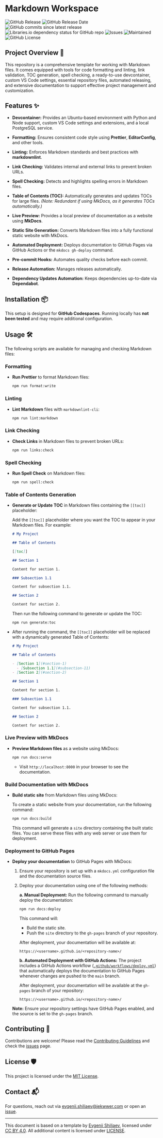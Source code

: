 # Markdown Workspace

![GitHub Release](https://img.shields.io/github/v/release/Jekwwer/markdown-workspace?logo=github&link=https%3A%2F%2Fgithub.com%2FJekwwer%2Fmarkdown-workspace%2Freleases%2Flatest)
![GitHub Release Date](https://img.shields.io/github/release-date/Jekwwer/markdown-workspace?link=https%3A%2F%2Fgithub.com%2FJekwwer%2Fmarkdown-workspace%2Freleases%2Flatest)
![GitHub commits since latest release](https://img.shields.io/github/commits-since/Jekwwer/markdown-workspace/latest?link=https%3A%2F%2Fgithub.com%2FJekwwer%2Fmarkdown-workspace%2Freleases%2Flatest)
![Libraries.io dependency status for GitHub repo](https://img.shields.io/librariesio/github/Jekwwer/markdown-workspace?logo=librariesdotio&logoColor=%23FFFFFF)
![Issues](https://img.shields.io/github/issues/Jekwwer/markdown-workspace?logo=github&link=https%3A%2F%2Fgithub.com%2FJekwwer%2Fmarkdown-workspace%2Fissues)
![Maintained](https://img.shields.io/maintenance/yes/2025)
![GitHub License](https://img.shields.io/github/license/Jekwwer/markdown-workspace?link=https%3A%2F%2Fgithub.com%2FJekwwer%2Fmarkdown-workspace%2Fblob%2Fmain%2FLICENSE)

## Project Overview 🚀

This repository is a comprehensive template for working with Markdown files.
It comes equipped with tools for code formatting and linting, link validation, TOC generation, spell checking,
a ready-to-use devcontainer, custom VS Code settings, essential repository files, automated releasing,
and extensive documentation to support effective project management and customization.

## Features ✨

- **Devcontainer:**
  Provides an Ubuntu-based environment with Python and Node support, custom VS Code settings and extensions,
  and a local PostgreSQL service.

- **Formatting:**
  Ensures consistent code style using **Prettier**, **EditorConfig**, and other tools.

- **Linting:**
  Enforces Markdown standards and best practices with **markdownlint**.

- **Link Checking:**
  Validates internal and external links to prevent broken URLs.

- **Spell Checking:**
  Detects and highlights spelling errors in Markdown files.

- **Table of Contents (TOC):**
  Automatically generates and updates TOCs for large files.
  _(Note: Redundant if using MkDocs, as it generates TOCs automatically.)_

- **Live Preview:**
  Provides a local preview of documentation as a website using **MkDocs**.

- **Static Site Generation:**
  Converts Markdown files into a fully functional static website with MkDocs.

- **Automated Deployment:**
  Deploys documentation to GitHub Pages via GitHub Actions or the `mkdocs gh-deploy` command.

- **Pre-commit Hooks:**
  Automates quality checks before each commit.

- **Release Automation:**
  Manages releases automatically.

- **Dependency Updates Automation:**
  Keeps dependencies up-to-date via **Dependabot**.

## Installation 📦

This setup is designed for **GitHub Codespaces**.
Running locally has **not been tested** and may require additional configuration.

## Usage 🛠️

The following scripts are available for managing and checking Markdown files:

### Formatting

- **Run Prettier** to format Markdown files:

  ```bash
  npm run format:write
  ```

### Linting

- **Lint Markdown** files with `markdownlint-cli`:

  ```bash
  npm run lint:markdown
  ```

### Link Checking

- **Check Links** in Markdown files to prevent broken URLs:

  ```bash
  npm run links:check
  ```

### Spell Checking

- **Run Spell Check** on Markdown files:

  ```bash
  npm run spell:check
  ```

### Table of Contents Generation

- **Generate or Update TOC** in Markdown files containing the `[[toc]]` placeholder:

  Add the `[[toc]]` placeholder where you want the TOC to appear in your Markdown files. For example:

  ```markdown
  # My Project

  ## Table of Contents

  [[toc]]

  ## Section 1

  Content for section 1.

  ### Subsection 1.1

  Content for subsection 1.1.

  ## Section 2

  Content for section 2.
  ```

  Then run the following command to generate or update the TOC:

  ```bash
  npm run generate:toc
  ```

- After running the command, the `[[toc]]` placeholder will be replaced with a dynamically generated Table of Contents:

  ```markdown
  # My Project

  ## Table of Contents

  - [Section 1](#section-1)
    - [Subsection 1.1](#subsection-11)
  - [Section 2](#section-2)

  ## Section 1

  Content for section 1.

  ### Subsection 1.1

  Content for subsection 1.1.

  ## Section 2

  Content for section 2.
  ```

### Live Preview with MkDocs

- **Preview Markdown files** as a website using MkDocs:

  ```bash
  npm run docs:serve
  ```

  - Visit `http://localhost:8000` in your browser to see the documentation.

### Build Documentation with MkDocs

- **Build static site** from Markdown files using MkDocs:

  To create a static website from your documentation, run the following command:

  ```bash
  npm run docs:build
  ```

  This command will generate a `site` directory containing the built static files.
  You can serve these files with any web server or use them for deployment.

### Deployment to GitHub Pages

- **Deploy your documentation** to GitHub Pages with MkDocs:

  1. Ensure your repository is set up with a `mkdocs.yml` configuration file and the documentation source files.

  2. Deploy your documentation using one of the following methods:

     **a. Manual Deployment:**
     Run the following command to manually deploy the documentation:

     ```bash
     npm run docs:deploy
     ```

     This command will:

     - Build the static site.
     - Push the `site` directory to the `gh-pages` branch of your repository.

     After deployment, your documentation will be available at:

     ```plaintext
     https://<username>.github.io/<repository-name>/
     ```

     **b. Automated Deployment with GitHub Actions:**
     The project includes a GitHub Actions workflow ([`.github/workflows/deploy.yml`](.github/workflows/deploy.yml))
     that automatically deploys the documentation to GitHub Pages whenever changes are pushed to the `main` branch.

     After deployment, your documentation will be available at the `gh-pages` branch of your repository:

     ```plaintext
     https://<username>.github.io/<repository-name>/
     ```

  **Note:** Ensure your repository settings have GitHub Pages enabled, and the source is set to the `gh-pages` branch.

## Contributing 👥

Contributions are welcome! Please read the [Contributing Guidelines][contributing] and check the [issues][issues] page.

## License 🛡️

This project is licensed under the [MIT License][license].

## Contact 📬

For questions, reach out via [evgenii.shiliaev@jekwwer.com][evgenii.shiliaev@jekwwer.com] or open an [issue][issues].

---

This document is based on a template by [Evgenii Shiliaev][evgenii-shiliaev-github],
licensed under [CC BY 4.0][jekwwer-markdown-docs-kit-license]. All additional content is licensed under [LICENSE][license].

[contributing]: CONTRIBUTING.md
[evgenii-shiliaev-github]: https://github.com/Jekwwer
[evgenii.shiliaev@jekwwer.com]: mailto:evgenii.shiliaev@jekwwer.com
[issues]: https://github.com/Jekwwer/markdown-workspace/issues
[jekwwer-markdown-docs-kit-license]: https://github.com/Jekwwer/markdown-docs-kit/blob/main/LICENSE
[license]: https://github.com/Jekwwer/markdown-workspace/blob/main/LICENSE
